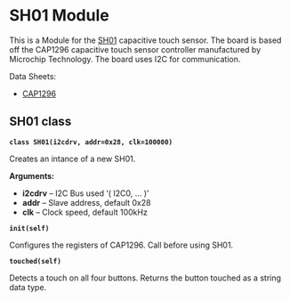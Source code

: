 # SH01 Module

This is a Module for the [SH01](https://wiki.xinabox.cc/SH01_-_Capacitive_Touch) capacitive touch sensor. The board is based off the CAP1296 capacitive touch sensor controller manufactured by Microchip Technology. The board uses I2C for communication.

Data Sheets:


* [CAP1296](http://ww1.microchip.com/downloads/en/DeviceDoc/00001569B.pdf)

## SH01 class


**`class SH01(i2cdrv, addr=0x28, clk=100000)`**

Creates an intance of a new SH01.


**Arguments:**

    
* **i2cdrv** – I2C Bus used ‘( I2C0, … )’
* **addr** – Slave address, default 0x28
* **clk** – Clock speed, default 100kHz



**`init(self)`**

Configures the registers of CAP1296. Call before using SH01.


**`touched(self)`**

Detects a touch on all four buttons. Returns the button touched as a string data type.
